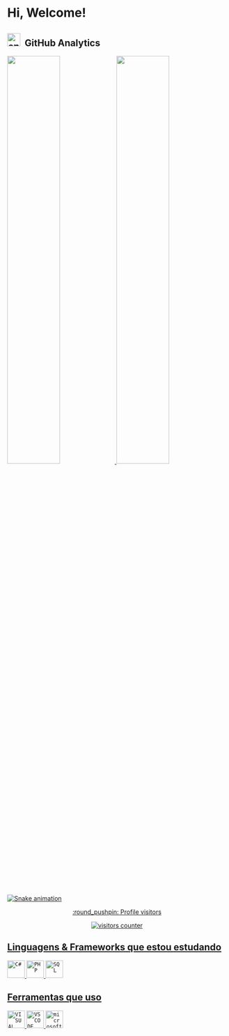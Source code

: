 # Hi, Welcome!
          
## <img alt="engrenagem-gif" height="30" src="https://acegif.com/wp-content/uploads/loading-73.gif"> &nbsp;GitHub Analytics
<div text-align="left">
  <a href="https://github.com/JonathandsRocha">
  <img width="49%" src="https://github-readme-stats.vercel.app/api?username=JonathandsRocha&show_icons=true&theme=github_dark&include_all_commits=true&count_private=true"/> 
  <img width="49%" src="https://github-readme-stats.vercel.app/api/top-langs/?username=JonathandsRocha&layout=compact&langs_count=7&theme=github_dark"/>
</div>

 ![Snake animation](https://github.com/jonathandsrocha/jonathandsrocha/blob/output/github-contribution-grid-snake.svg)
 

 


<p align="center">:round_pushpin: Profile visitors</p>
<div align="center">
    <img alt="visitors counter" src="https://profile-counter.glitch.me/jonathandsrocha/count.svg">
</div>
  
<h2> Linguagens & Frameworks que estou estudando </h2>
<code><img title="C#" alt="C#" width="40px" src= "https://cdn.jsdelivr.net/gh/devicons/devicon/icons/csharp/csharp-original.svg" /></code>
<code><img title="PHP" alt="PHP" width="40px" src="https://cdn.jsdelivr.net/gh/devicons/devicon/icons/php/php-original.svg" /></code>
<code><img title="SQL" alt="SQL" width="40px" src="https://cdn.jsdelivr.net/gh/devicons/devicon/icons/mysql/mysql-original.svg" /></code>

<h2> Ferramentas que uso </h2>
<code><img title="VISUAL STUDIO" alt="VISUAL STUDIO" width="40px" src="https://cdn.jsdelivr.net/gh/devicons/devicon/icons/visualstudio/visualstudio-plain.svg" /></code>
<code><img title="VS CODE" alt="VS CODE" width="40px" src="https://cdn.jsdelivr.net/gh/devicons/devicon/icons/vscode/vscode-original.svg" /></code>
<code><img title="WINDOWS" alt="microsoft windows" width="40px" src="https://cdn.jsdelivr.net/gh/devicons/devicon/icons/windows8/windows8-original.svg" /></code>
 
 
</div>
